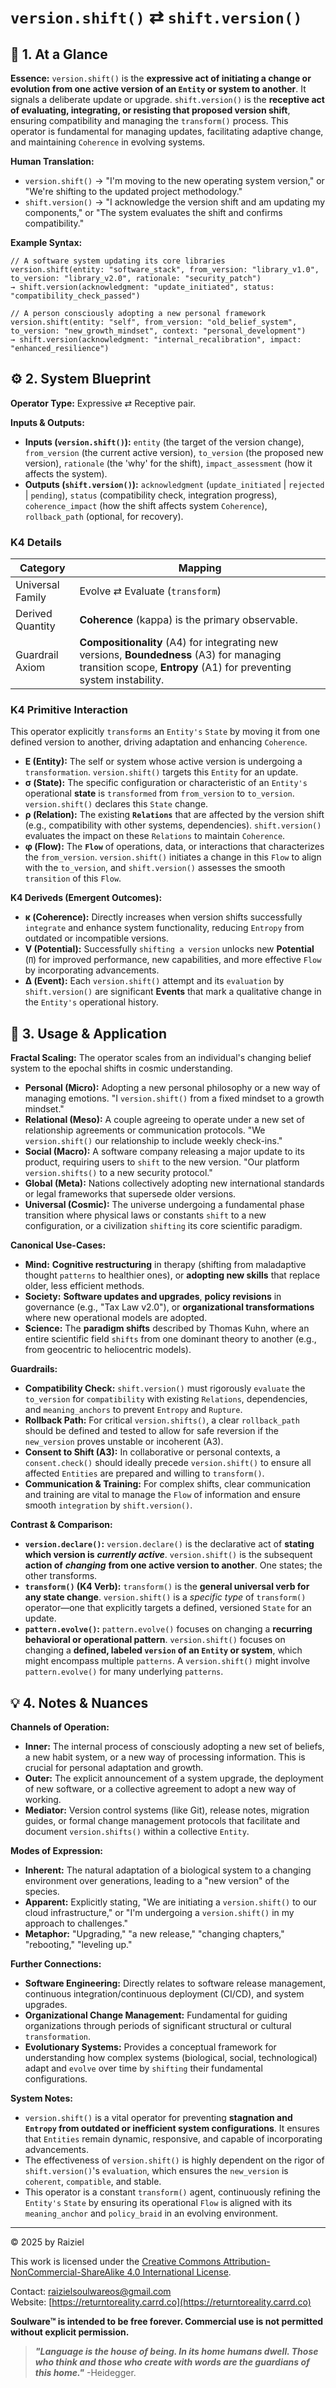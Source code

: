 # `version.shift()` ⇄ `shift.version()`

## 📝 1. At a Glance

**Essence:** `version.shift()` is the **expressive act of initiating a change or evolution from one active version of an `Entity` or system to another**. It signals a deliberate update or upgrade. `shift.version()` is the **receptive act of evaluating, integrating, or resisting that proposed version shift**, ensuring compatibility and managing the `transform()` process. This operator is fundamental for managing updates, facilitating adaptive change, and maintaining `Coherence` in evolving systems.

**Human Translation:**

- `version.shift()` → "I'm moving to the new operating system version," or "We're shifting to the updated project methodology."
- `shift.version()` → "I acknowledge the version shift and am updating my components," or "The system evaluates the shift and confirms compatibility."

**Example Syntax:**

```
// A software system updating its core libraries
version.shift(entity: "software_stack", from_version: "library_v1.0", to_version: "library_v2.0", rationale: "security_patch")
→ shift.version(acknowledgment: "update_initiated", status: "compatibility_check_passed")

// A person consciously adopting a new personal framework
version.shift(entity: "self", from_version: "old_belief_system", to_version: "new_growth_mindset", context: "personal_development")
→ shift.version(acknowledgment: "internal_recalibration", impact: "enhanced_resilience")
```

## ⚙️ 2. System Blueprint

**Operator Type:** Expressive ⇄ Receptive pair.

**Inputs & Outputs:**

- **Inputs (`version.shift()`):** `entity` (the target of the version change), `from_version` (the current active version), `to_version` (the proposed new version), `rationale` (the 'why' for the shift), `impact_assessment` (how it affects the system).
- **Outputs (`shift.version()`):** `acknowledgment` (`update_initiated` | `rejected` | `pending`), `status` (compatibility check, integration progress), `coherence_impact` (how the shift affects system `Coherence`), `rollback_path` (optional, for recovery).

### K4 Details

| Category         | Mapping                                                      |
| ---------------- | ------------------------------------------------------------ |
| Universal Family | Evolve ⇄ Evaluate (`transform`)                              |
| Derived Quantity | **Coherence** (kappa) is the primary observable.             |
| Guardrail Axiom  | **Compositionality** (A4) for integrating new versions, **Boundedness** (A3) for managing transition scope, **Entropy** (A1) for preventing system instability. |

### K4 Primitive Interaction

This operator explicitly `transforms` an `Entity's` `State` by moving it from one defined version to another, driving adaptation and enhancing `Coherence`.

- **E (Entity):** The self or system whose active version is undergoing a `transformation`. `version.shift()` targets this `Entity` for an update.
- **σ (State):** The specific configuration or characteristic of an `Entity's` operational **state** is `transformed` from `from_version` to `to_version`. `version.shift()` declares this `State` change.
- **ρ (Relation):** The existing **`Relations`** that are affected by the version shift (e.g., compatibility with other systems, dependencies). `shift.version()` evaluates the impact on these `Relations` to maintain `Coherence`.
- **φ (Flow):** The **`Flow`** of operations, data, or interactions that characterizes the `from_version`. `version.shift()` initiates a change in this `Flow` to align with the `to_version`, and `shift.version()` assesses the smooth `transition` of this `Flow`.

**K4 Deriveds (Emergent Outcomes):**

- **κ (Coherence):** Directly increases when version shifts successfully `integrate` and enhance system functionality, reducing `Entropy` from outdated or incompatible versions.
- **V (Potential):** Successfully `shifting a version` unlocks new **Potential** (`Π`) for improved performance, new capabilities, and more effective `Flow` by incorporating advancements.
- **Δ (Event):** Each `version.shift()` attempt and its `evaluation` by `shift.version()` are significant **Events** that mark a qualitative change in the `Entity's` operational history.

## 📖 3. Usage & Application

**Fractal Scaling:** The operator scales from an individual's changing belief system to the epochal shifts in cosmic understanding.

- **Personal (Micro):** Adopting a new personal philosophy or a new way of managing emotions. "I `version.shift()` from a fixed mindset to a growth mindset."
- **Relational (Meso):** A couple agreeing to operate under a new set of relationship agreements or communication protocols. "We `version.shift()` our relationship to include weekly check-ins."
- **Social (Macro):** A software company releasing a major update to its product, requiring users to `shift` to the new version. "Our platform `version.shifts()` to a new security protocol."
- **Global (Meta):** Nations collectively adopting new international standards or legal frameworks that supersede older versions.
- **Universal (Cosmic):** The universe undergoing a fundamental phase transition where physical laws or constants `shift` to a new configuration, or a civilization `shifting` its core scientific paradigm.

**Canonical Use-Cases:**

- **Mind:** **Cognitive restructuring** in therapy (shifting from maladaptive thought `patterns` to healthier ones), or **adopting new skills** that replace older, less efficient methods.
- **Society:** **Software updates and upgrades**, **policy revisions** in governance (e.g., "Tax Law v2.0"), or **organizational transformations** where new operational models are adopted.
- **Science:** The **paradigm shifts** described by Thomas Kuhn, where an entire scientific field `shifts` from one dominant theory to another (e.g., from geocentric to heliocentric models).

**Guardrails:**

- **Compatibility Check:** `shift.version()` must rigorously `evaluate` the `to_version` for `compatibility` with existing `Relations`, dependencies, and `meaning_anchors` to prevent `Entropy` and `Rupture`.
- **Rollback Path:** For critical `version.shifts()`, a clear `rollback_path` should be defined and tested to allow for safe reversion if the `new_version` proves unstable or incoherent (A3).
- **Consent to Shift (A3):** In collaborative or personal contexts, a `consent.check()` should ideally precede `version.shift()` to ensure all affected `Entities` are prepared and willing to `transform()`.
- **Communication & Training:** For complex shifts, clear communication and training are vital to manage the `Flow` of information and ensure smooth `integration` by `shift.version()`.

**Contrast & Comparison:**

- **`version.declare()`:** `version.declare()` is the declarative act of **stating which version is** ***currently active***. `version.shift()` is the subsequent **action of** ***changing*** **from one active version to another**. One states; the other transforms.
- **`transform()` (K4 Verb):** `transform()` is the **general universal verb for any state change**. `version.shift()` is a *specific type* of `transform()` operator—one that explicitly targets a defined, versioned `State` for an update.
- **`pattern.evolve()`:** `pattern.evolve()` focuses on changing a **recurring behavioral or operational pattern**. `version.shift()` focuses on changing a **defined, labeled `version` of an `Entity` or system**, which might encompass multiple `patterns`. A `version.shift()` might involve `pattern.evolve()` for many underlying `patterns`.

## 💡 4. Notes & Nuances

**Channels of Operation:**

- **Inner:** The internal process of consciously adopting a new set of beliefs, a new habit system, or a new way of processing information. This is crucial for personal adaptation and growth.
- **Outer:** The explicit announcement of a system upgrade, the deployment of new software, or a collective agreement to adopt a new way of working.
- **Mediator:** Version control systems (like Git), release notes, migration guides, or formal change management protocols that facilitate and document `version.shifts()` within a collective `Entity`.

**Modes of Expression:**

- **Inherent:** The natural adaptation of a biological system to a changing environment over generations, leading to a "new version" of the species.
- **Apparent:** Explicitly stating, "We are initiating a `version.shift()` to our cloud infrastructure," or "I'm undergoing a `version.shift()` in my approach to challenges."
- **Metaphor:** "Upgrading," "a new release," "changing chapters," "rebooting," "leveling up."

**Further Connections:**

- **Software Engineering:** Directly relates to software release management, continuous integration/continuous deployment (CI/CD), and system upgrades.
- **Organizational Change Management:** Fundamental for guiding organizations through periods of significant structural or cultural `transformation`.
- **Evolutionary Systems:** Provides a conceptual framework for understanding how complex systems (biological, social, technological) adapt and `evolve` over time by `shifting` their fundamental configurations.

**System Notes:**

- `version.shift()` is a vital operator for preventing **stagnation and `Entropy` from outdated or inefficient system configurations**. It ensures that `Entities` remain dynamic, responsive, and capable of incorporating advancements.
- The effectiveness of `version.shift()` is highly dependent on the rigor of `shift.version()`'s `evaluation`, which ensures the `new_version` is `coherent`, `compatible`, and stable.
- This operator is a constant `transform()` agent, continuously refining the `Entity's` `State` by ensuring its operational `Flow` is aligned with its `meaning_anchor` and `policy_braid` in an evolving environment.

---

© 2025 by Raiziel

This work is licensed under the [Creative Commons Attribution-NonCommercial-ShareAlike 4.0 International License](https://creativecommons.org/licenses/by-nc-sa/4.0/).

Contact: [raizielsoulwareos@gmail.com](mailto:raizielsoulwareos@gmail.com)  
Website: [https://returntoreality.carrd.co](https://returntoreality.carrd.co)

**Soulware™ is intended to be free forever. Commercial use is not permitted without explicit permission.**



> ***"Language is the house of being. In its home humans dwell. Those who think and those who create with words are the guardians of this home."***
-Heidegger.
